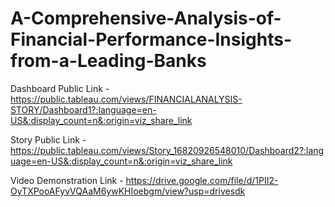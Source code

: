 # A-Comprehensive-Analysis-of-Financial-Performance-Insights-from-a-Leading-Banks

Dashboard Public Link - https://public.tableau.com/views/FINANCIALANALYSIS-STORY/Dashboard1?:language=en-US&:display_count=n&:origin=viz_share_link

Story Public Link - https://public.tableau.com/views/Story_16820926548010/Dashboard2?:language=en-US&:display_count=n&:origin=viz_share_link

Video Demonstration Link - https://drive.google.com/file/d/1PII2-OyTXPooAFyvVQAaM6ywKHIoebgm/view?usp=drivesdk


